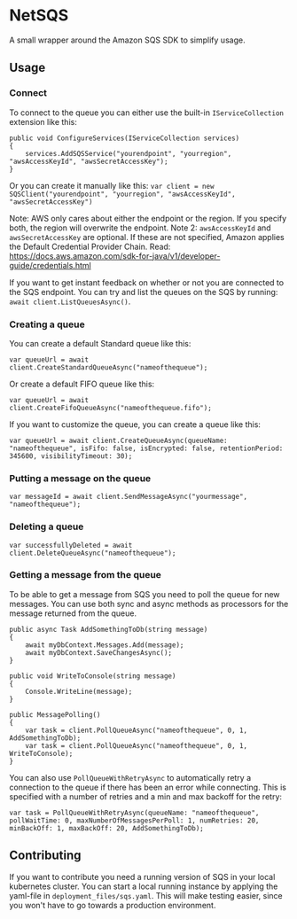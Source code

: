 # NetSQS

A small wrapper around the Amazon SQS SDK to simplify usage.

## Usage

### Connect
To connect to the queue you can either use the built-in `IServiceCollection` extension like this:

```
public void ConfigureServices(IServiceCollection services)
{
    services.AddSQSService("yourendpoint", "yourregion", "awsAccessKeyId", "awsSecretAccessKey");
}
```

Or you can create it manually like this: `var client = new SQSClient("yourendpoint", "yourregion", "awsAccessKeyId", "awsSecretAccessKey")`

Note: AWS only cares about either the endpoint or the region. If you specify both, the region will overwrite the endpoint.
Note 2: `awsAccessKeyId` and `awsSecretAccessKey` are optional. If these are not specified, Amazon applies the Default Credential Provider Chain. Read: https://docs.aws.amazon.com/sdk-for-java/v1/developer-guide/credentials.html

If you want to get instant feedback on whether or not you are connected to the SQS endpoint. You can try and list the queues on the SQS by running: `await client.ListQueuesAsync()`.

### Creating a queue

You can create a default Standard queue like this:
```
var queueUrl = await client.CreateStandardQueueAsync("nameofthequeue");
```
Or create a default FIFO queue like this:
```
var queueUrl = await client.CreateFifoQueueAsync("nameofthequeue.fifo");
```
If you want to customize the queue, you can create a queue like this:
```
var queueUrl = await client.CreateQueueAsync(queueName: "nameofthequeue", isFifo: false, isEncrypted: false, retentionPeriod: 345600, visibilityTimeout: 30);
```

### Putting a message on the queue
```
var messageId = await client.SendMessageAsync("yourmessage", "nameofthequeue");
```

### Deleting a queue
```
var successfullyDeleted = await client.DeleteQueueAsync("nameofthequeue");
```

### Getting a message from the queue
To be able to get a message from SQS you need to poll the queue for new messages. You can use both sync and async methods as processors for the message returned from the queue.

```
public async Task AddSomethingToDb(string message) 
{
    await myDbContext.Messages.Add(message);
    await myDbContext.SaveChangesAsync();
}

public void WriteToConsole(string message)
{
    Console.WriteLine(message);
}

public MessagePolling() 
{
    var task = client.PollQueueAsync("nameofthequeue", 0, 1, AddSomethingToDb);
    var task = client.PollQueueAsync("nameofthequeue", 0, 1, WriteToConsole);
}
```
You can also use `PollQueueWithRetryAsync` to automatically retry a connection to the queue if there has been an error while connecting. This is specified with a number of retries and a min and max backoff for the retry:
```
var task = PollQueueWithRetryAsync(queueName: "nameofthequeue", pollWaitTime: 0, maxNumberOfMessagesPerPoll: 1, numRetries: 20, minBackOff: 1, maxBackOff: 20, AddSomethingToDb);
```

## Contributing
If you want to contribute you need a running version of SQS in your local kubernetes cluster. You can start a local running instance by applying the yaml-file in `deployment_files/sqs.yaml`.
This will make testing easier, since you won't have to go towards a production environment.
